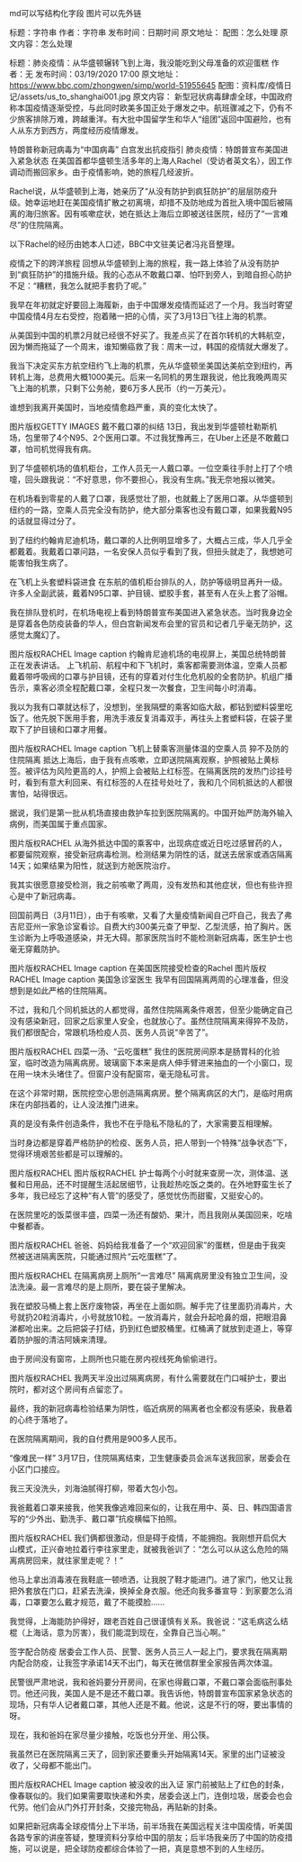 md可以写结构化字段
图片可以先外链

标题：字符串
作者：字符串
发布时间：日期时间
原文地址：
配图：怎么处理
原文内容：怎么处理





标题：肺炎疫情：从华盛顿辗转飞到上海，我没能吃到父母准备的欢迎蛋糕
作者：无
发布时间：03/19/2020 17:00
原文地址：https://www.bbc.com/zhongwen/simp/world-51955645
配图：资料库/疫情日记/assets/us_to_shanghai001.jpg
原文内容：
新型冠状病毒肆虐全球，中国政府称本国疫情逐渐受控，与此同时欧美多国正处于爆发之中。航班骤减之下，仍有不少旅客排除万难，跨越重洋。有大批中国留学生和华人“组团”返回中国避险，也有人从东方到西方，两度经历疫情爆发。

特朗普称新冠病毒为“中国病毒” 白宫发出抗疫指引
肺炎疫情：特朗普宣布美国进入紧急状态
在美国首都华盛顿生活多年的上海人Rachel（受访者英文名），因工作调动而搬回家乡。由于疫情影响，她的旅程几经波折。

Rachel说，从华盛顿到上海，她亲历了“从没有防护到疯狂防护”的层层防疫升级。她幸运地赶在美国疫情扩散之初离境，却措不及防地成为首批入境中国后被隔离的海归旅客。因有咳嗽症状，她在抵达上海后立即被送往医院，经历了“一言难尽”的住院隔离。

以下Rachel的经历由她本人口述，BBC中文驻美记者冯兆音整理。

疫情之下的跨洋旅程
回想从华盛顿到上海的旅程，我一路上体验了从没有防护到“疯狂防护”的措施升级。我的心态从不敢戴口罩、怕吓到旁人，到暗自担心防护不足：“糟糕，我怎么就把手套扔了呢。”

我早在年初就定好要回上海履新，由于中国爆发疫情而延迟了一个月。我当时寄望中国疫情4月左右受控，抱着赌一把的心情，买了3月13日飞往上海的机票。

从美国到中国的机票2月就已经很不好买了。我差点买了在首尔转机的大韩航空，因为懒而拖延了一个周末，谁知懒癌救了我：周末一过，韩国的疫情就大爆发了。

我当下决定买东方航空纽约飞上海的机票，先从华盛顿坐美国达美航空到纽约，再转机上海，总费用大概1000美元。后来一名同机的男生跟我说，他比我晚两周买飞上海的机票，只剩下公务舱，要6万多人民币（约一万美元）。

谁想到我离开美国时，当地疫情愈趋严重，真的变化太快了。

图片版权GETTY IMAGES
戴不戴口罩的纠结
13日，我出发到华盛顿杜勒斯机场，包里带了4个N95、2个医用口罩。不过我犹豫再三，在Uber上还是不敢戴口罩，怕司机觉得我有病。

到了华盛顿机场的值机柜台，工作人员无一人戴口罩。一位空乘往手肘上打了个喷嚏，回头跟我说：“不好意思，你不要担心，我没有生病。”我无奈地报以微笑。

在机场看到零星的人戴了口罩，我感觉壮了胆，也就戴上了医用口罩。从华盛顿到纽约的一路，空乘人员完全没有防护，绝大部分乘客也没有戴口罩，如果我戴N95的话就显得过分了。

到了纽约约翰肯尼迪机场，戴口罩的人比例明显增多了，大概占三成，华人几乎全都戴着。我戴着口罩问路，一名安保人员似乎看到了我，但扭头就走了，我想她可能害怕我生病了。

在飞机上头套塑料袋进食
在东航的值机柜台排队的人，防护等级明显再升一级。许多人全副武装，戴着N95口罩、护目镜、塑胶手套，甚至有人在头上套了浴帽。

我在排队登机时，在机场电视上看到特朗普宣布美国进入紧急状态。当时我身边全是穿着各色防疫装备的华人，但白宫新闻发布会里的官员和记者几乎毫无防护，这感觉太魔幻了。

图片版权RACHEL
Image caption
约翰肯尼迪机场的电视屏上，美国总统特朗普正在发表讲话。
上飞机前、航程中和下飞机时，乘客都需要测体温，空乘人员都戴着带呼吸阀的口罩与护目镜，还有的穿着对付生化危机般的全套防护。机组广播告示，乘客必须全程配戴口罩，全程只发一次餐食，卫生间每小时消毒。

我以为我有口罩就达标了，没想到，坐我隔壁的乘客如临大敌，都钻到塑料袋里吃饭了。他先脱下医用手套，用洗手液反复消毒双手，再往头上套塑料袋，在袋子里取下了护目镜和口罩才用餐。

图片版权RACHEL
Image caption
飞机上替乘客测量体温的空乘人员
猝不及防的住院隔离
抵达上海后，由于我有点咳嗽，立即送院隔离观察，护照被贴上黄标签。被评估为风险更高的人，护照上会被贴上红标签。在隔离医院的发热门诊挂号时，看到有意大利回来、有红标签的人在挂号处吐了，我和几个同机抵达的人都很害怕，站得很远。

据说，我们是第一批从机场直接由救护车拉到医院隔离的。中国开始严防海外输入病例，而美国属于重点国家。

图片版权RACHEL
从海外抵达中国的乘客中，出现病症或近日吃过感冒药的人，都要留院观察，接受新冠病毒检测。检测结果为阴性的话，就送去居家或酒店隔离14天；如果结果为阳性，就送到方舱医院治疗。

我其实很愿意接受检测，我之前咳嗽了两周，没有发热和其他症状，但也有些许担心是中了新冠病毒。

回国前两日（3月11日），由于有咳嗽，又看了大量疫情新闻自己吓自己，我去了弗吉尼亚州一家急诊室看诊。自费大约300美元查了甲型、乙型流感，拍了胸片。医生诊断为上呼吸道感染，并无大碍。那家医院当时不能检测新冠病毒，医生护士也毫无穿戴防护。

图片版权RACHEL
Image caption
在美国医院接受检查的Rachel
图片版权RACHEL
Image caption
美国急诊室医生
我早有回国隔离两周的心理准备，但没想到是如此严格的住院隔离。

不过，我和几个同机抵达的人都觉得，虽然住院隔离条件艰苦，但至少能确定自己没有感染新冠，回家之后家里人安全，也就放心了。虽然住院隔离来得猝不及防，我们都很配合，常跟机场检疫人员、医务人员说“辛苦了”。

图片版权RACHEL
四菜一汤、“云吃蛋糕”
我住的医院房间原本是肠胃科的化验室，临时改造为隔离病房。玻璃窗下本来是病人伸手臂进来抽血的一个小窗口，现在用一块木头堵住了。但窗户没有配窗帘，毫无隐私可言。

在这个非常时期，医院挖空心思创造隔离病房。整个隔离病区的大门，是临时用病床在内部挡着的，让人没法推门进来。

真的是没有条件创造条件，我也不在乎隐私不隐私的了，大家需要互相理解。

当时身边都是穿着严格防护的检疫、医务人员，把人带到一个特殊“战争状态”下，觉得环境艰苦些都是可以理解的。

图片版权RACHEL
图片版权RACHEL
护士每两个小时就来查房一次，测体温、送餐和日用品，还不时提醒生活起居细节，让我趁热吃饭之类的。在外地野蛮生长了多年，我已经忘了这种“有人管”的感受了，感觉忧伤而甜蜜，又挺安心的。

在医院里吃的饭菜很丰盛，四菜一汤还有酸奶、果汁，而且我刚从美国回来，吃啥中餐都香。

图片版权RACHEL
爸爸、妈妈给我准备了一个“欢迎回家”的蛋糕，但是由于我突然被送进隔离医院，只能通过照片“云吃蛋糕”了。

图片版权RACHEL
在隔离病房上厕所“一言难尽”
隔离病房里没有独立卫生间，没法洗澡。最一言难尽的是上厕所，要在袋子里解决。

我在塑胶马桶上套上医疗废物袋，再坐在上面如厕。解手完了往里面扔消毒片，大号就扔20粒消毒片，小号就放10粒。一放消毒片，就会升起呛鼻的烟，把眼泪鼻涕都呛出来。之后把袋子打结，扔到红色塑胶桶里。红桶满了就放到走道上，等穿着防护服的清洁阿姨来清理。

由于房间没有窗帘，上厕所也只能在房内视线死角偷偷进行。

图片版权RACHEL
我两天半没出过隔离病房，有什么需要就在门口喊护士，要出院时，都对这个房间有点留恋了。

最终，我的新冠病毒检验结果为阴性，临近病房的隔离者也全都没有感染，我悬着的心终于落地了。

在医院隔离期间，我的自付费用是900多人民币。

“像难民一样”
3月17日，住院隔离结束，卫生健康委员会派车送我回家，居委会在小区门口接应。

我三天没洗头，刘海油腻得打柳，带着大包小包。

我爸戴着口罩来接我，他笑我像逃难回来似的，让我在用中、英、日、韩四国语言写的“少外出、勤洗手、戴口罩”抗疫横幅下拍照。

图片版权RACHEL
我们俩都很激动，但是碍于疫情，不能拥抱。我刚想开启侃大山模式，正兴奋地拉着行李往家里走，就被我爸训了：“怎么可以从这么危险的隔离病房回来，就往家里走呢？！”

他马上拿出消毒液在我鞋底一顿喷洒，让我脱了鞋才能进门。进了家门，他又让我把外套放在门口，赶紧去洗澡，换掉全身衣服。他还向我多番宣导：到家要怎么消毒，口罩要怎么戴才规范，戴了不能摸脸……

我觉得，上海能防护得好，跟老百姓自己很谨慎有关系。我爸说：“这毛病这么结棍（上海话，意为厉害），我们能混到现在，全靠自己当心啊。”

签字配合防疫
居委会工作人员、民警、医务人员三人一起上门，要求我在隔离期内配合防疫，让我签字承诺14天不出门，每天在微信群里全家报告两次体温。

民警很严肃地说，我和爸妈要分开房间，在家也得戴口罩，不戴口罩会面临刑事处罚。他还问我，美国人是不是还不戴口罩。我告诉他，特朗普宣布国家紧急状态的现场，只有华人记者戴口罩，其他人还是不戴。他说，这是不行的呀，要出事情的呀。

现在，我和爸妈在家尽量少接触，吃饭也分开坐、用公筷。

我虽然已在医院隔离三天了，回到家还要重头开始隔离14天。家里的出门证被没收了，父母都不能出门。

图片版权RACHEL
Image caption
被没收的出入证
家门前被贴上了红色的封条，像春联似的。我们如果需要取快递和外卖，居委会送上门，连倒垃圾，居委会也会代劳。他们会从门外打开封条，交接完物品，再贴新的封条。

如果把新冠病毒全球疫情分上下半场，前半场我在美国远程关注中国疫情，听美国各路专家的讲座答疑，整理资料分享给中国的朋友；后半场我亲历了中国的防疫措施，可以说是，把全球防疫都综合体验了一把，真是意想不到的人生经历。
